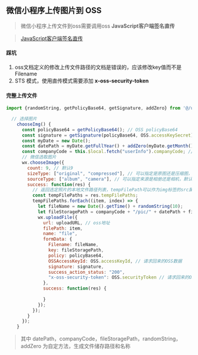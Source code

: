 ## 微信小程序上传图片到 OSS

> 微信小程序上传文件到oss需要调用oss __JavaScript客户端签名直传__

> [JavaScript客户端签名直传](https://helpcdn.aliyun.com/document_detail/31925.html?spm=a2c4g.11186623.6.1123.42e2e1ebFPyqG2)

#### 踩坑
1. oss文档定义的修改上传文件路径的文档是错误的，应该修改key值而不是Filename
2. STS 模式，使用直传模式需要添加 __x-oss-security-token__

#### 完整上传文件

```js
import {randomString, getPolicyBase64, getSignature, addZero} from '@/utils/upload/OSSConfig'

  // 选择图片
    chooseImg() {
      const policyBase64 = getPolicyBase64(); // OSS policyBase64
      const signature = getSignature(policyBase64, OSS.accessKeySecret); //获取签名 OSS.accessKeySecret是通过接口请求回来的
      const myDate = new Date();
      const datePath = myDate.getFullYear() + addZero(myDate.getMonth() + 1) + "/"; // 文件储存路径
      const companyCode = this.$local.fetch("userInfo").companyCode; // 文件储存路径
      // 微信选取图片
      wx.chooseImage({
        count: 9, // 默认9
        sizeType: ["original", "compressed"], // 可以指定是原图还是压缩图，默认二者都有
        sourceType: ["album", "camera"], // 可以指定来源是相册还是相机，默认二者都有
        success: function(res) {
          // 返回选定照片的本地文件路径列表，tempFilePath可以作为img标签的src属性显示图片
          const tempFilePaths = res.tempFilePaths;
          tempFilePaths.forEach((item, index) => {
            let fileName = new Date().getTime() + randomString(10);
            let fileStoragePath = companyCode + "/pic/" + datePath + fileName; // 文件存储路径
            wx.uploadFile({
              url: uploadURL, // oss地址
              filePath: item,
              name: "file",
              formData: {
                Filename: fileName,
                key: fileStoragePath,
                policy: policyBase64,
                OSSAccessKeyId: OSS.accessKeyId, // 请求回来的OSS数据
                signature: signature,
                success_action_status: "200",
                "x-oss-security-token": OSS.securityToken // 请求回来的OSS数据
              },
              success: function(res) {
                
              }
            });
          });
        }
      });
    }
```
> 其中 datePath，companyCode，fileStoragePath，randomString，addZero 为自定方法，生成文件储存路径和名称